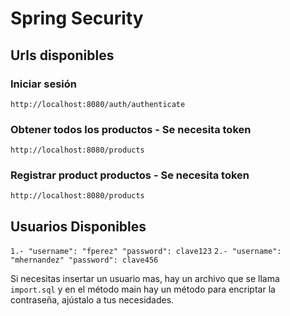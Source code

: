 # Spring Security

## Urls disponibles

### Iniciar sesión
```http://localhost:8080/auth/authenticate```

### Obtener todos los productos - Se necesita token
```http://localhost:8080/products```

### Registrar product productos - Se necesita token
```http://localhost:8080/products```

## Usuarios Disponibles
```1.- "username": "fperez" "password": clave123```
```2.- "username": "mhernandez" "password": clave456```

Si necesitas insertar un usuario mas, hay un archivo que se llama ```import.sql``` y en el método main hay un método para encriptar la contraseña, ajústalo a tus necesidades.
